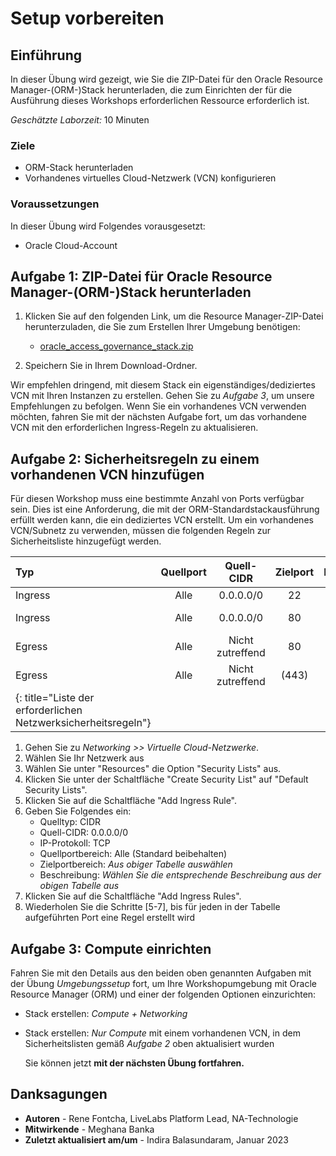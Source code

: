 # Setup vorbereiten

## Einführung

In dieser Übung wird gezeigt, wie Sie die ZIP-Datei für den Oracle Resource Manager-(ORM-)Stack herunterladen, die zum Einrichten der für die Ausführung dieses Workshops erforderlichen Ressource erforderlich ist.

_Geschätzte Laborzeit:_ 10 Minuten

### Ziele

*   ORM-Stack herunterladen
*   Vorhandenes virtuelles Cloud-Netzwerk (VCN) konfigurieren

### Voraussetzungen

In dieser Übung wird Folgendes vorausgesetzt:

*   Oracle Cloud-Account

## Aufgabe 1: ZIP-Datei für Oracle Resource Manager-(ORM-)Stack herunterladen

1.  Klicken Sie auf den folgenden Link, um die Resource Manager-ZIP-Datei herunterzuladen, die Sie zum Erstellen Ihrer Umgebung benötigen:
    
    *   [oracle\_access\_governance\_stack.zip](https://objectstorage.us-ashburn-1.oraclecloud.com/p/AUKfPIGuTde04z4OnuaZN2EP0LxNl4hJWI2jZiTw23aWzSoa2_Byvs8OGPw20-dt/n/c4u04/b/livelabsfiles/o/security-library/oracle_access_governance_stack.zip)
2.  Speichern Sie in Ihrem Download-Ordner.
    

Wir empfehlen dringend, mit diesem Stack ein eigenständiges/dediziertes VCN mit Ihren Instanzen zu erstellen. Gehen Sie zu _Aufgabe 3_, um unsere Empfehlungen zu befolgen. Wenn Sie ein vorhandenes VCN verwenden möchten, fahren Sie mit der nächsten Aufgabe fort, um das vorhandene VCN mit den erforderlichen Ingress-Regeln zu aktualisieren.

## Aufgabe 2: Sicherheitsregeln zu einem vorhandenen VCN hinzufügen

Für diesen Workshop muss eine bestimmte Anzahl von Ports verfügbar sein. Dies ist eine Anforderung, die mit der ORM-Standardstackausführung erfüllt werden kann, die ein dediziertes VCN erstellt. Um ein vorhandenes VCN/Subnetz zu verwenden, müssen die folgenden Regeln zur Sicherheitsliste hinzugefügt werden.

| Typ | Quellport | Quell-CIDR | Zielport | Protokoll | Beschreibung |
| :-- | :-: | :-: | :-: | :-: | :-- |
| Ingress | Alle | 0.0.0.0/0 | 22 | TCP | SSH |
| Ingress | Alle | 0.0.0.0/0 | 80 | TCP | Remotedesktop mit noVNC |
| Egress | Alle | Nicht zutreffend | 80 | TCP | Ausgehender HTTP-Zugriff |
| Egress | Alle | Nicht zutreffend | (443) | TCP | Ausgehender HTTPS-Zugriff |
| {: title="Liste der erforderlichen Netzwerksicherheitsregeln"} |  |  |  |  |  |

1.  Gehen Sie zu _Networking >> Virtuelle Cloud-Netzwerke_.
2.  Wählen Sie Ihr Netzwerk aus
3.  Wählen Sie unter "Resources" die Option "Security Lists" aus.
4.  Klicken Sie unter der Schaltfläche "Create Security List" auf "Default Security Lists".
5.  Klicken Sie auf die Schaltfläche "Add Ingress Rule".
6.  Geben Sie Folgendes ein:
    *   Quelltyp: CIDR
    *   Quell-CIDR: 0.0.0.0/0
    *   IP-Protokoll: TCP
    *   Quellportbereich: Alle (Standard beibehalten)
    *   Zielportbereich: _Aus obiger Tabelle auswählen_
    *   Beschreibung: _Wählen Sie die entsprechende Beschreibung aus der obigen Tabelle aus_
7.  Klicken Sie auf die Schaltfläche "Add Ingress Rules".
8.  Wiederholen Sie die Schritte \[5-7\], bis für jeden in der Tabelle aufgeführten Port eine Regel erstellt wird

## Aufgabe 3: Compute einrichten

Fahren Sie mit den Details aus den beiden oben genannten Aufgaben mit der Übung _Umgebungssetup_ fort, um Ihre Workshopumgebung mit Oracle Resource Manager (ORM) und einer der folgenden Optionen einzurichten:

*   Stack erstellen: _Compute + Networking_
    
*   Stack erstellen: _Nur Compute_ mit einem vorhandenen VCN, in dem Sicherheitslisten gemäß _Aufgabe 2_ oben aktualisiert wurden
    
    Sie können jetzt **mit der nächsten Übung fortfahren.**
    

## Danksagungen

*   **Autoren** - Rene Fontcha, LiveLabs Platform Lead, NA-Technologie
*   **Mitwirkende** - Meghana Banka
*   **Zuletzt aktualisiert am/um** - Indira Balasundaram, Januar 2023
